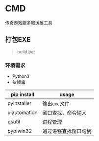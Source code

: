 # CMD
传奇游戏服多服运维工具

## 打包EXE
> build.bat
### 环境需求
- Python3
- 依赖库

| pip install  | usage                |
| ------------ | -------------------- |
| pyinstaller  | 输出`exe`文件        |
| uiautomation | 窗口查找，命令输入   |
| psutil       | 进程管理             |
| pypiwin32    | 通过进程查找窗口句柄 |

